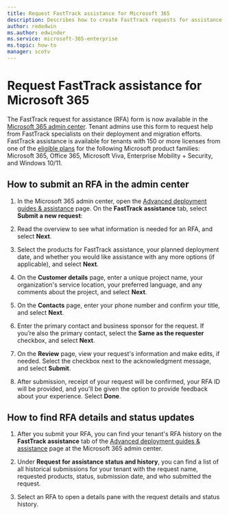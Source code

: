 ```yaml
---
title: Request FastTrack assistance for Microsoft 365
description: Describes how to create FastTrack requests for assistance in Microsoft 365 admin center.
author: rededwin
ms.author: edwinder
ms.service: microsoft-365-enterprise
ms.topic: how-to
manager: scotv
---
```

# Request FastTrack assistance for Microsoft 365

The FastTrack request for assistance (RFA) form is now available in the <a href="https://go.microsoft.com/fwlink/p/?linkid=2226341" target="_blank">Microsoft 365 admin center</a>. Tenant admins use this form to request help from FastTrack specialists on their deployment and migration efforts. FastTrack assistance is available for tenants with 150 or more licenses from one of the [eligible plans](/microsoft-365/fasttrack/eligibility) for the following Microsoft product families: Microsoft 365, Office 365, Microsoft Viva, Enterprise Mobility + Security, and Windows 10/11.

## How to submit an RFA in the admin center

1. In the Microsoft 365 admin center, open the <a href="https://go.microsoft.com/fwlink/p/?linkid=2226341" target="_blank">Advanced deployment guides & assistance</a> page. On the **FastTrack assistance** tab, select **Submit a new request**:

1. Read the overview to see what information is needed for an RFA, and select **Next**.
   
1. Select the products for FastTrack assistance, your planned deployment date, and whether you would like assistance with any more options (if applicable), and select **Next**.

1. On the **Customer details** page, enter a unique project name, your organization's service location, your preferred language, and any comments about the project, and select **Next**.

1. On the **Contacts** page, enter your phone number and confirm your title, and select **Next**.

1. Enter the primary contact and business sponsor for the request. If you’re also the primary contact, select the **Same as the requester** checkbox, and select **Next**.

1. On the **Review** page, view your request's information and make edits, if needed. Select the checkbox next to the acknowledgment message, and select **Submit**. 

1. After submission, receipt of your request will be confirmed, your RFA ID will be provided, and you'll be given the option to provide feedback about your experience.  Select **Done**.

## How to find RFA details and status updates

1. After you submit your RFA, you can find your tenant's RFA history on the **FastTrack assistance** tab of the <a href="https://go.microsoft.com/fwlink/p/?linkid=2226341" target="_blank">Advanced deployment guides & assistance</a> page at the Microsoft 365 admin center.

2. Under **Request for assistance status and history**, you can find a list of all historical submissions for your tenant with the request name, requested products, status, submission date, and who submitted the request.

3. Select an RFA to open a details pane with the request details and status history.
